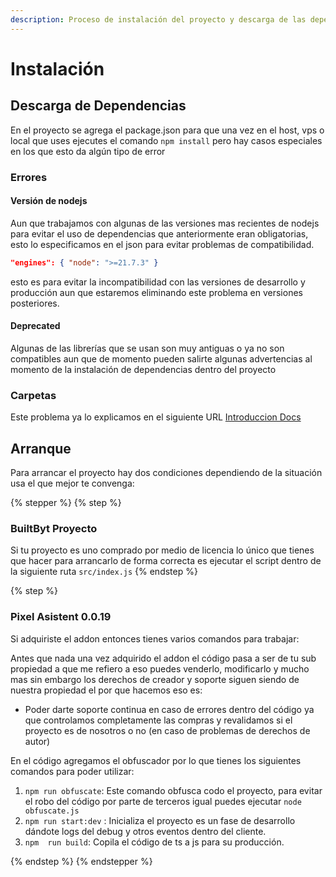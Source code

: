 ```yaml
---
description: Proceso de instalación del proyecto y descarga de las dependencias
---
```


# Instalación

## Descarga de Dependencias

En el proyecto se agrega el package.json para que una vez en el host, vps o local que uses ejecutes el comando `npm install` pero hay casos especiales en los que esto da algún tipo de error

### Errores

#### Versión de nodejs

Aun que trabajamos con algunas de las versiones mas recientes de nodejs para evitar el uso de dependencias que anteriormente eran obligatorias, esto lo especificamos en el json para evitar problemas de compatibilidad.

```json
"engines": { "node": ">=21.7.3" }
```

esto es para evitar la incompatibilidad con las versiones de desarrollo y producción aun que estaremos eliminando este problema en versiones posteriores.

#### Deprecated&#x20;

Algunas de las librerías que se usan son muy antiguas o ya no son compatibles aun que de momento pueden salirte algunas advertencias al momento de la instalación de dependencias dentro del proyecto

### Carpetas

Este problema ya lo explicamos en el siguiente URL [Introduccion Docs](../../../)

## Arranque&#x20;

Para arrancar el proyecto hay dos condiciones dependiendo de la situación usa el que mejor te convenga:

{% stepper %}
{% step %}
### BuiltByt Proyecto

Si tu proyecto es uno comprado por medio de licencia lo único que tienes que hacer para arrancarlo de forma correcta es ejecutar el script dentro de la siguiente ruta `src/index.js`
{% endstep %}

{% step %}
### Pixel Asistent 0.0.19

Si adquiriste el addon entonces tienes varios comandos para trabajar:

Antes que nada una vez adquirido el addon el código pasa a ser de tu sub propiedad a que me refiero a eso puedes venderlo, modificarlo y mucho mas sin embargo los derechos de creador y soporte siguen siendo de nuestra propiedad el por que hacemos eso es:

* Poder darte soporte continua en caso de errores dentro del código ya que controlamos completamente las compras y revalidamos si el proyecto es de nosotros o no (en caso de problemas de derechos de autor)

En el código agregamos el obfuscador por lo que tienes los siguientes comandos para poder utilizar:

1. `npm run obfuscate`: Este comando obfusca codo el proyecto, para evitar el robo  del código por parte de terceros igual puedes ejecutar `node obfuscate.js`
2. `npm run start:dev` : Inicializa el proyecto es un fase de desarrollo dándote logs del debug y otros eventos dentro del cliente.
3. `npm  run build`: Copila el código de ts a js para su producción.


{% endstep %}
{% endstepper %}
